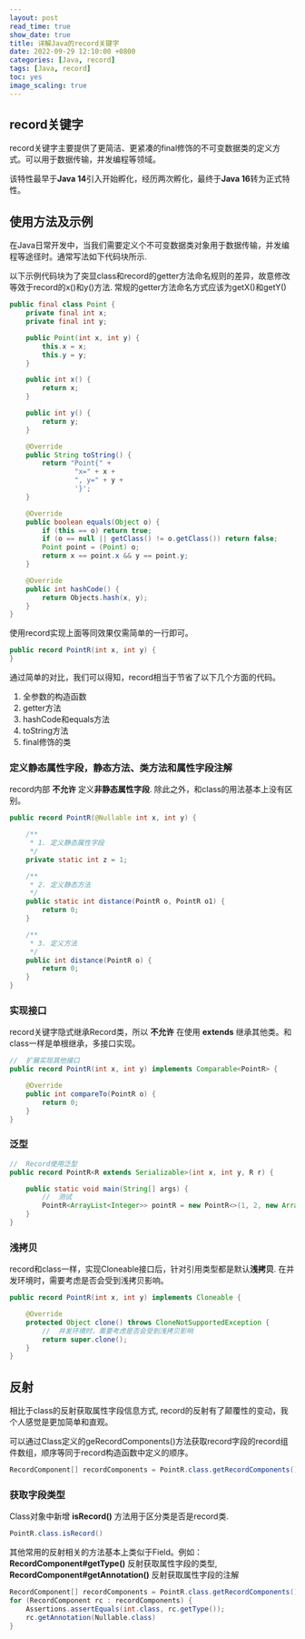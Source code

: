 ```yaml
---
layout: post
read_time: true
show_date: true
title: 详解Java的record关键字
date: 2022-09-29 12:10:00 +0800
categories: [Java, record]
tags: [Java, record]
toc: yes
image_scaling: true
---
```



## record关键字

record关键字主要提供了更简洁、更紧凑的final修饰的不可变数据类的定义方式。可以用于数据传输，并发编程等领域。

该特性最早于**Java 14**引入开始孵化，经历两次孵化，最终于**Java 16**转为正式特性。


## 使用方法及示例

在Java日常开发中，当我们需要定义个不可变数据类对象用于数据传输，并发编程等途径时。通常写法如下代码块所示. 

以下示例代码块为了突显class和record的getter方法命名规则的差异，故意修改等效于record的x()和y()方法.  常规的getter方法命名方式应该为getX()和getY()


```java
public final class Point {
    private final int x;
    private final int y;

    public Point(int x, int y) {
        this.x = x;
        this.y = y;
    }

    public int x() {
        return x;
    }

    public int y() {
        return y;
    }

    @Override
    public String toString() {
        return "Point{" +
                "x=" + x +
                ", y=" + y +
                '}';
    }

    @Override
    public boolean equals(Object o) {
        if (this == o) return true;
        if (o == null || getClass() != o.getClass()) return false;
        Point point = (Point) o;
        return x == point.x && y == point.y;
    }

    @Override
    public int hashCode() {
        return Objects.hash(x, y);
    }
}

```

使用record实现上面等同效果仅需简单的一行即可。

```java
public record PointR(int x, int y) {
}
```

通过简单的对比，我们可以得知，record相当于节省了以下几个方面的代码。

1. 全参数的构造函数
2. getter方法
3. hashCode和equals方法
4. toString方法
5. final修饰的类


### 定义静态属性字段，静态方法、类方法和属性字段注解

record内部 **不允许** 定义**非静态属性字段**. 除此之外，和class的用法基本上没有区别。


```java
public record PointR(@Nullable int x, int y) {

    /**
     * 1. 定义静态属性字段
     */
    private static int z = 1;

    /**
     * 2. 定义静态方法
     */
    public static int distance(PointR o, PointR o1) {
        return 0;
    }

    /**
     * 3. 定义方法
     */
    public int distance(PointR o) {
        return 0;
    }
}
```

### 实现接口

record关键字隐式继承Record类，所以 **不允许** 在使用 **extends** 继承其他类。和class一样是单根继承，多接口实现。

```java
//  扩展实现其他接口
public record PointR(int x, int y) implements Comparable<PointR> {

    @Override
    public int compareTo(PointR o) {
        return 0;
    }
}
```

### 泛型

```java
//  Record使用泛型
public record PointR<R extends Serializable>(int x, int y, R r) {

    public static void main(String[] args) {
        //  测试
        PointR<ArrayList<Integer>> pointR = new PointR<>(1, 2, new ArrayList<Integer>());
    }
}
```

### 浅拷贝

record和class一样，实现Cloneable接口后，针对引用类型都是默认**浅拷贝**. 在并发环境时，需要考虑是否会受到浅拷贝影响。

```java
public record PointR(int x, int y) implements Cloneable {

    @Override
    protected Object clone() throws CloneNotSupportedException {
        //  并发环境时，需要考虑是否会受到浅拷贝影响
        return super.clone();
    }
}
```


## 反射

相比于class的反射获取属性字段信息方式, record的反射有了颠覆性的变动，我个人感觉是更加简单和直观。

可以通过Class定义的geRecordComponents()方法获取record字段的record组件数组，顺序等同于record构造函数中定义的顺序。

```java
RecordComponent[] recordComponents = PointR.class.getRecordComponents();
```

### 获取字段类型

Class对象中新增 **isRecord()** 方法用于区分类是否是record类.

```java
PointR.class.isRecord()
```

其他常用的反射相关的方法基本上类似于Field。例如：**RecordComponent#getType()** 反射获取属性字段的类型, **RecordComponent#getAnnotation()** 反射获取属性字段的注解

```java
RecordComponent[] recordComponents = PointR.class.getRecordComponents();
for (RecordComponent rc : recordComponents) {
    Assertions.assertEquals(int.class, rc.getType());
    rc.getAnnotation(Nullable.class)
}

```
